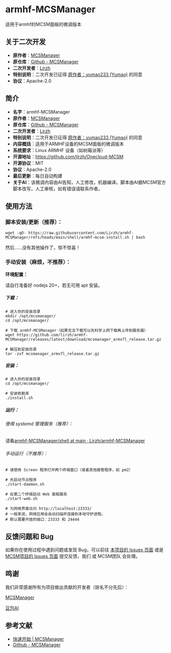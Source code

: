 # armhf-MCSManager
适用于armhf的MCSM面板的微调版本

## 关于二次开发

- **原作者**：[MCSManager](https://github.com/MCSManager)
- **原仓库**：[Github - MCSManager](https://github.com/MCSManager/MCSManager)
- **二次开发者**：[Lirzh](https://github.com/lirzh)
- **特别说明**：二次开发已征得 [原作者：yumao233 (Yumao)](https://github.com/yumao233)  的同意
- **协议**：Apache-2.0

## 简介

- **名字**：armhf-MCSManager
- **原作者**：[MCSManager](https://github.com/MCSManager)
- **原仓库**：[Github - MCSManager](https://github.com/MCSManager/MCSManager)
- **二次开发者**：[Lirzh](https://github.com/lirzh)
- **特别说明**：二次开发已征得 [原作者：yumao233 (Yumao)](https://github.com/yumao233)  的同意
- **内容概括**：适用于ARMHF设备的MCSM面板的微调版本
- **系统要求**：Linux ARMHF 设备（如树莓派等）
- **开源地址**：https://github.com/lirzh/Onecloud-MCSM
- **开源协议**：MIT
- **协议**：Apache-2.0
- **最后更新**：每日自动构建
- **关于AI**：该微调内容由AI告知，人工修改，机器编译。脚本由AI据MCSM官方脚本改写，人工审核，如有错误请联系作者。

## 使用方法

### 脚本安装/更新（推荐）：

```
wget -qO- https://raw.githubusercontent.com/Lirzh/armhf-MCSManager/refs/heads/main/shell/armhf-mcsm-install.sh | bash
```

然后......没有其他操作了，惊不惊喜！

### 手动安装（麻烦，不推荐）：

**环境配置：**

请自行准备好 nodejs 20+，若无可用 apt 安装。 

##### 下载：

```
# 进入你的安装目录
mkdir /opt/mcsmanager/
cd /opt/mcsmanager/

# 下载 armhf-MCSManager（如果无法下载可以先科学上网下载再上传到服务器）
wget https://github.com/lirzh/armhf-MCSManager/releases/latest/download/mcsmanager_armv7l_release.tar.gz

# 解压到安装目录
tar -zxf mcsmanager_armv7l_release.tar.gz
```

##### 安装：

```
# 进入你的安装目录
cd /opt/mcsmanager/

# 安装依赖库
./install.sh
```

##### 运行：

###### 使用 systemd 管理服务（推荐）：

请看[armhf-MCSManager/shell at main · Lirzh/armhf-MCSManager](https://github.com/Lirzh/armhf-MCSManager/tree/main/shell)

###### 手动运行（不推荐）：

```
# 请使用 Screen 程序打开两个终端窗口（或者其他接管程序，如 pm2）

# 先启动节点程序
./start-daemon.sh

# 在第二个终端启动 Web 面板服务
./start-web.sh

# 为网络界面访问 http://localhost:23333/
# 一般来说，网络应用会自动扫描并连接到本地守护进程。
# 默认需要开放的端口：23333 和 24444
```






## 反馈问题和 Bug

如果你在使用过程中遇到问题或发现 Bug，可以前往 [本项目的 Issues 页面](https://github.com/lirzh/Onecloud-Mcsm/issues) 或是 [MCSM项目的 Issues 页面](https://github.com/MCSManager/MCSManager/issues) 提交反馈，我们 或 MCSM团队 会处理。

## 鸣谢

我们非常感谢所有为项目做出贡献的开发者（排名不分先后）：

[MCSManager](https://github.com/MCSManager)

[豆包AI](https://doubao.com)

## 参考文献

- [快速开始 | MCSManager](https://docs.mcsmanager.com/zh_cn/)
- [Github - MCSManager](https://github.com/MCSManager/MCSManager)

